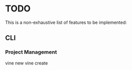 # TODO

This is a non-exhaustive list of features to be implemented:

## CLI

### Project Management

vine new <LOCATION>
vine create <SCRIPT>
vine rename <NAME>

### Dependencies

vine add <DEPENDENCY>
vine remove <DEPENDENCY>
vine list

### Run

vine <SCRIPT>

### REPL

vine repl